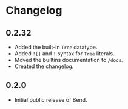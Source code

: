 # Changelog

## 0.2.32

- Added the built-in `Tree` datatype.
- Added `![]` and `!` syntax for `Tree` literals.
- Moved the builtins documentation to `/docs`.
- Created the changelog.

## 0.2.0
- Initial public release of Bend.